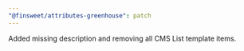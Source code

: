 ```yaml
---
"@finsweet/attributes-greenhouse": patch
---
```


Added missing description and removing all CMS List template items.
